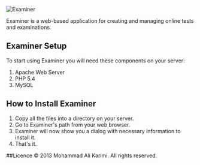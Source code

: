 ![Examiner](https://raw.github.com/niy/examiner/master/img/logo_sm.png)

Examiner is a web-based application for creating and managing online tests and examinations.

## Examiner Setup

To start using Examiner you will need these components on your server:

1. Apache Web Server
2. PHP 5.4
3. MySQL

## How to Install Examiner
1. Copy all the files into a directory on your server.
2. Go to Examiner's path from your web browser.
3. Examiner will now show you a dialog with necessary information to install it.
4. That's it.

##Licence
© 2013 Mohammad Ali Karimi. All rights reserved.